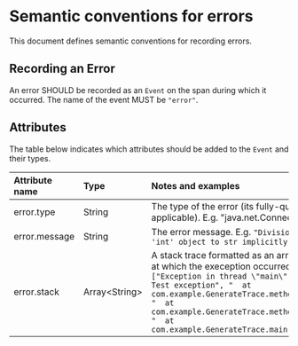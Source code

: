 # Semantic conventions for errors

This document defines semantic conventions for recording errors.

## Recording an Error

An error SHOULD be recorded as an `Event` on the span during which it occurred.
The name of the event MUST be `"error"`.

## Attributes

The table below indicates which attributes should be added to the `Event` and
their types.

| Attribute name | Type       | Notes and examples                                           | Required? |
| :------------- | :--------- | :----------------------------------------------------------- | :-------- |
| error.type     | String     | The type of the error (its fully-qualified class name, if applicable). E.g. "java.net.ConnectException", "OSError"           | Yes       |
| error.message  | String     | The error message. E.g. `"Division by zero"`, `"Can't convert 'int' object to str implicitly"` | Yes       |
| error.stack    | Array\<String\> | A stack trace formatted as an array of strings. The stackframe at which the exeception occurred should be the first entry. E.g. `["Exception in thread \"main\" java.lang.RuntimeException: Test exception", "  at com.example.GenerateTrace.methodB(GenerateTrace.java:13)", "  at com.example.GenerateTrace.methodA(GenerateTrace.java:9)", "  at com.example.GenerateTrace.main(GenerateTrace.java:5)" ]` | No        |
